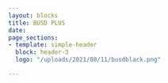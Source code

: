 ```yaml
---
layout: blocks
title: BUSD PLUS
date: 
page_sections:
- template: simple-header
  block: header-3
  logo: "/uploads/2021/08/11/busdblack.png"

---
```

